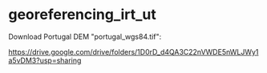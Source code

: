 # georeferencing_irt_ut

Download Portugal DEM "portugal_wgs84.tif":

https://drive.google.com/drive/folders/1D0rD_d4QA3C22nVWDE5nWLJWy1a5vDM3?usp=sharing
